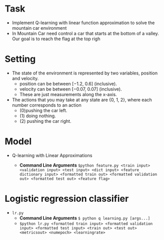 # Task
* Implement Q-learning with linear function approximation to solve the mountain car environment
*  In Mountain Car need control a car that starts at the bottom of a valley. Our goal is to reach the flag at the top righ
# Setting
* The state of the environment is represented by two variables, position and velocity. 
  - position can be between [−1.2, 0.6] (inclusive).
  - velocity can be between [−0.07, 0.07] (inclusive). 
  - These are just measurements along the x-axis.
* The actions that you may take at any state are {0, 1, 2}, where each number corresponds to an action
  - (0)pushing the car left.
  - (1) doing nothing.
  - (2) pushing the car right.

# Model
* Q-learning with Linear Approximations

  - **Command Line Arguments** `$python feature.py <train input> <validation input> <test input> <dict input> <feature dictionary input> <formatted train out> <formatted validation out> <formatted test out> <feature flag>`


# Logistic regression classifier

* `lr.py`
  - **Command Line Arguments** `$ python q learning.py [args...]`
  - `$python lr.py <formatted train input> <formatted validation input> <formatted test input> <train out> <test out> <metricsout> <numepoch> <learningrate>`
